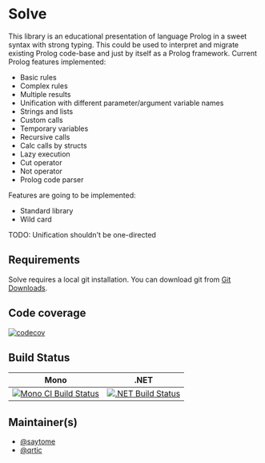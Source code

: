 # Solve

This library is an educational presentation of language Prolog in a sweet syntax with strong typing. This could be used to interpret and migrate existing Prolog code-base and just by itself as a Prolog framework. Current Prolog features implemented:
* Basic rules
* Complex rules
* Multiple results
* Unification with different parameter/argument variable names
* Strings and lists
* Custom calls
* Temporary variables
* Recursive calls
* Calc calls by structs
* Lazy execution
* Cut operator
* Not operator
* Prolog code parser

Features are going to be implemented:
* Standard library
* Wild card

TODO:
Unification shouldn't be one-directed

## Requirements

Solve requires a local git installation. You can download git from [Git Downloads](https://git-scm.com/downloads).

## Code coverage

[![codecov](https://codecov.io/gh/SayToMe/Solve/branch/master/graph/badge.svg)](https://codecov.io/gh/SayToMe/Solve)

## Build Status

Mono | .NET
---- | ----
[![Mono CI Build Status](https://img.shields.io/travis/SayToMe/Solve/master.svg)](https://travis-ci.org/SayToMe/Solve) | [![.NET Build Status](https://img.shields.io/appveyor/ci/SayToMe/Solve/master.svg)](https://ci.appveyor.com/project/SayToMe/Solve)

## Maintainer(s)

- [@saytome](https://github.com/saytome)
- [@qrtic](https://github.com/qrtic)

